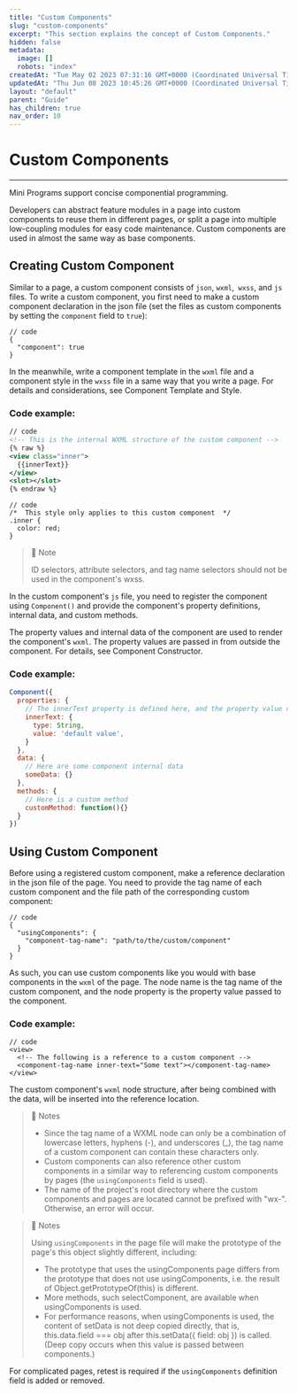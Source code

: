 ```yaml
---
title: "Custom Components"
slug: "custom-components"
excerpt: "This section explains the concept of Custom Components."
hidden: false
metadata: 
  image: []
  robots: "index"
createdAt: "Tue May 02 2023 07:31:16 GMT+0000 (Coordinated Universal Time)"
updatedAt: "Thu Jun 08 2023 10:45:26 GMT+0000 (Coordinated Universal Time)"
layout: "default"
parent: "Guide"
has_children: true
nav_order: 10
---
```

# Custom Components 
*** 
Mini Programs support concise componential programming.

Developers can abstract feature modules in a page into custom components to reuse them in different pages, or split a page into multiple low-coupling modules for easy code maintenance. Custom components are used in almost the same way as base components.

## Creating Custom Component

Similar to a page, a custom component consists of `json`, `wxml`,` wxss`, and `js` files. To write a custom component, you first need to make a custom component declaration in the json file (set the files as custom components by setting the `component` field to `true`):

```Text
// code
{
  "component": true
}
```

In the meanwhile, write a component template in the `wxml` file and a component style in the `wxss` file in a same way that you write a page. For details and considerations, see Component Template and Style.

### Code example:

```xml
// code
<!-- This is the internal WXML structure of the custom component -->
{% raw %}
<view class="inner">
  {{innerText}}
</view>
<slot></slot>
{% endraw %}
```

```Text
// code
/*  This style only applies to this custom component  */
.inner {
  color: red;
}
```

> 📘 Note
> 
> ID selectors, attribute selectors, and tag name selectors should not be used in the component's wxss.

In the custom component's `js` file, you need to register the component using `Component()` and provide the component's property definitions, internal data, and custom methods.

The property values and internal data of the component are used to render the component's `wxml`. The property values are passed in from outside the component. For details, see Component Constructor.

### Code example:

```javascript
Component({
  properties: {
    // The innerText property is defined here, and the property value can be specified when the component is used.
    innerText: {
      type: String,
      value: 'default value',
    }
  },
  data: {
    // Here are some component internal data
    someData: {}
  },
  methods: {
    // Here is a custom method
    customMethod: function(){}
  }
})
```

## Using Custom Component

Before using a registered custom component, make a reference declaration in the json file of the page. You need to provide the tag name of each custom component and the file path of the corresponding custom component:

```Text
// code
{
  "usingComponents": {
    "component-tag-name": "path/to/the/custom/component"
  }
}
```

As such, you can use custom components like you would with base components in the `wxml` of the page. The node name is the tag name of the custom component, and the node property is the property value passed to the component.

### Code example:

```Text
// code
<view>
  <!-- The following is a reference to a custom component -->
  <component-tag-name inner-text="Some text"></component-tag-name>
</view>
```

The custom component's `wxml` node structure, after being combined with the data, will be inserted into the reference location.

> 📘 Notes
> 
> - Since the tag name of a WXML node can only be a combination of lowercase letters, hyphens (-), and underscores (\_), the tag name of a custom component can contain these characters only.
> - Custom components can also reference other custom components in a similar way to referencing custom components by pages (the `usingComponents` field is used).
> - The name of the project's root directory where the custom components and pages are located cannot be prefixed with "wx-". Otherwise, an error will occur.

> 📘 Notes
> 
> Using `usingComponents` in the page file will make the prototype of the page's this object slightly different, including:
> 
> - The prototype that uses the usingComponents page differs from the prototype that does not use usingComponents, i.e. the result of Object.getPrototypeOf(this) is different.
> - More methods, such selectComponent, are available when usingComponents is used.
> - For performance reasons, when usingComponents is used, the content of setData is not deep copied directly, that is, this.data.field === obj after this.setData({ field: obj }) is called. (Deep copy occurs when this value is passed between components.)

For complicated pages, retest is required if the `usingComponents` definition field is added or removed.
